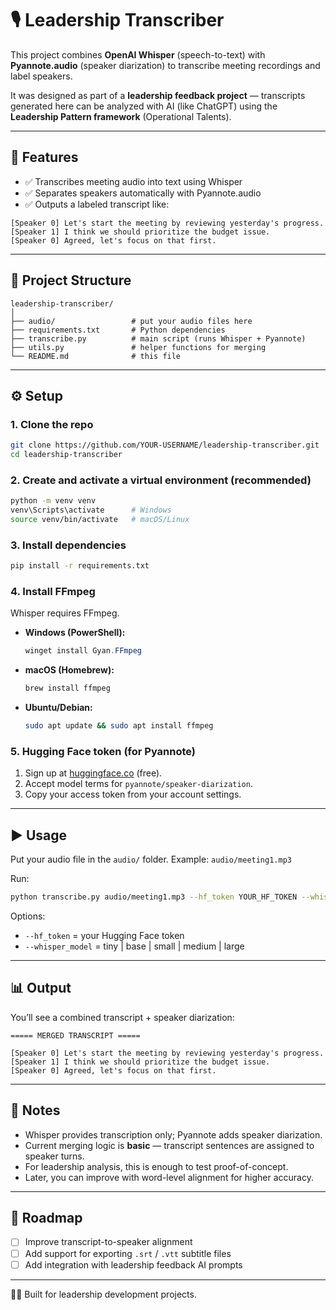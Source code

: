 # 🎙️ Leadership Transcriber

This project combines **OpenAI Whisper** (speech-to-text) with **Pyannote.audio** (speaker diarization)
to transcribe meeting recordings and label speakers.

It was designed as part of a **leadership feedback project** — transcripts generated here can be analyzed
with AI (like ChatGPT) using the **Leadership Pattern framework** (Operational Talents).

---

## 🚀 Features

* ✅ Transcribes meeting audio into text using Whisper
* ✅ Separates speakers automatically with Pyannote.audio
* ✅ Outputs a labeled transcript like:

```
[Speaker 0] Let's start the meeting by reviewing yesterday's progress.  
[Speaker 1] I think we should prioritize the budget issue.  
[Speaker 0] Agreed, let's focus on that first.  
```

---

## 📂 Project Structure

```
leadership-transcriber/
│
├── audio/                 # put your audio files here
├── requirements.txt       # Python dependencies
├── transcribe.py          # main script (runs Whisper + Pyannote)
├── utils.py               # helper functions for merging
└── README.md              # this file
```

---

## ⚙️ Setup

### 1. Clone the repo

```bash
git clone https://github.com/YOUR-USERNAME/leadership-transcriber.git
cd leadership-transcriber
```

### 2. Create and activate a virtual environment (recommended)

```bash
python -m venv venv
venv\Scripts\activate      # Windows
source venv/bin/activate   # macOS/Linux
```

### 3. Install dependencies

```bash
pip install -r requirements.txt
```

### 4. Install FFmpeg

Whisper requires FFmpeg.

* **Windows (PowerShell):**

  ```powershell
  winget install Gyan.FFmpeg
  ```
* **macOS (Homebrew):**

  ```bash
  brew install ffmpeg
  ```
* **Ubuntu/Debian:**

  ```bash
  sudo apt update && sudo apt install ffmpeg
  ```

### 5. Hugging Face token (for Pyannote)

1. Sign up at [huggingface.co](https://huggingface.co/) (free).
2. Accept model terms for `pyannote/speaker-diarization`.
3. Copy your access token from your account settings.

---

## ▶️ Usage

Put your audio file in the `audio/` folder. Example: `audio/meeting1.mp3`

Run:

```bash
python transcribe.py audio/meeting1.mp3 --hf_token YOUR_HF_TOKEN --whisper_model base
```

Options:

* `--hf_token` = your Hugging Face token
* `--whisper_model` = tiny | base | small | medium | large

---

## 📊 Output

You’ll see a combined transcript + speaker diarization:

```
===== MERGED TRANSCRIPT =====

[Speaker 0] Let's start the meeting by reviewing yesterday's progress.  
[Speaker 1] I think we should prioritize the budget issue.  
[Speaker 0] Agreed, let's focus on that first.  
```

---

## 📝 Notes

* Whisper provides transcription only; Pyannote adds speaker diarization.
* Current merging logic is **basic** — transcript sentences are assigned to speaker turns.
* For leadership analysis, this is enough to test proof-of-concept.
* Later, you can improve with word-level alignment for higher accuracy.

---

## 📌 Roadmap

* [ ] Improve transcript-to-speaker alignment
* [ ] Add support for exporting `.srt` / `.vtt` subtitle files
* [ ] Add integration with leadership feedback AI prompts

---

👨‍💻 Built for leadership development projects.
